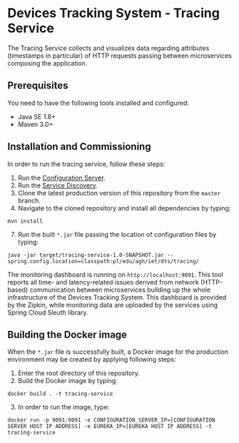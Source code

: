 # Devices Tracking System - Tracing Service
The Tracing Service collects and visualizes data regarding attributes (timestamps in particular) of HTTP requests 
passing between microservices composing the application.

## Prerequisites
You need to have the following tools installed and configured:
  - Java SE 1.8+
  - Maven 3.0+

## Installation and Commissioning
In order to run the tracing service, follow these steps:
  1. Run the [Configuration Server](https://github.com/device-tracking-system/configuration-server).
  2. Run the [Service Discovery](https://github.com/device-tracking-system/service-discovery).
  3. Clone the latest production version of this repository from the `master` branch.
  4. Navigate to the cloned repository and install all dependencies by typing:
```
mvn install
``` 
  7. Run the built `*.jar` file passing the location of configuration files by typing:
```
java -jar target/tracing-service-1.0-SNAPSHOT.jar --spring.config.location=classpath:pl/edu/agh/iet/dts/tracing/
```
The monitoring dashboard is running on `http://localhost:9091`. This tool reports all time- and latency-related issues
derived from network (HTTP-based) communication between microservices building up the whole infrastructure of the 
Devices Tracking System. This dashboard is provided by the Zipkin, while monitoring data are uploaded by the services
using Spring Cloud Sleuth library. 

## Building the Docker image
When the `*.jar` file is successfully built, a Docker image for the production environment may be created by applying
following steps:
  1. Enter the root directory of this repository.
  2. Build the Docker image by typing:
```
docker build . -t tracing-service
```
  3. In order to run the image, type:
```
docker run -p 9091:9091 -e CONFIGURATION_SERVER_IP=[CONFIGURATION SERVER HOST IP ADDRESS] -e EUREKA_IP=[EUREKA HOST IP ADDRESS] -t tracing-service
```
